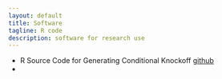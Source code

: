 ```yaml
---
layout: default
title: Software
tagline: R code
description: software for research use
---
```


- R Source Code for Generating Conditional Knockoff [github](https://github.com/stathuang/cknockoff)
- 
